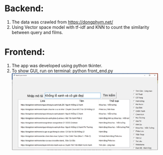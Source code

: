 # Backend:
1. The data was crawled from https://dongphym.net/ 
2. Using Vector space model with tf-idf and KNN to count the similarity between query and films. 

# Frontend:
1. The app was developed using python tkinter.
2. To show GUI, run on terminal: python front_end.py ![alt text](https://github.com/HKisCoding/MovieRetrievalApp/blob/main/projectRetrieval/demo.PNG?raw=true)
